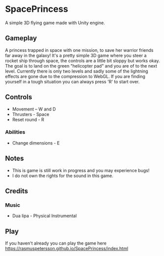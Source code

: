 # SpacePrincess
A simple 3D flying game made with Unity engine.

## Gameplay 

A princess trapped in space with one mission, to save her warrior friends far away in the galaxy! 
It's a pretty simple 3D game where you steer a rocket ship through space, the controls are a little bit sloppy but works okay.  
The goal is to land on the green "helicopter pad" and you are of to the next level. Currently there is only two levels and sadly some of the lightning effects are gone due to the compression to WebGL. 
If you are finding yourself in a tough situation you can always press 'R' to start over.  

## Controls 
  - Movement – W and D 
  - Thrusters - Space 
  - Reset round - R
 
### Abilities 
  - Change dimensions - E
 
## Notes 
  - This is game is still work in progress and you may experience bugs! 
  - I do not own the rights for the sound in this game. 

## Credits 
### Music 
  - Dua lipa - Physical Instrumental 

## Play 
If you haven't already you can play the game here https://rasmuspetersson.github.io/SpacePrincess/index.html 
